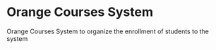 # Orange Courses System
 Orange Courses System to organize the enrollment of students to the system 
